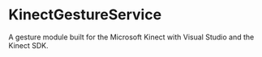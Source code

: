 KinectGestureService
====================

A gesture module built for the Microsoft Kinect with Visual Studio and the Kinect SDK.
